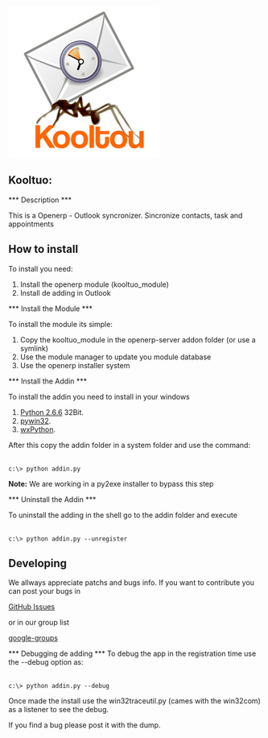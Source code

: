 <img src="https://github.com/impulzia/kooltuo/raw/master/artwork/kooltou_logo.png" width="300px" height="300px" />

Kooltuo:
--------------------

*** Description ***

This is a Openerp - Outlook syncronizer. Sincronize contacts, task and appointments

How to install
--------------------

To install you need:

1. Install the openerp module (kooltuo_module)
2. Install de adding in Outlook


*** Install the Module *** 

To install the module its simple: 

1. Copy the kooltuo_module in the openerp-server addon folder (or use a symlink)
2. Use the module manager to update you module database 
3. Use the openerp installer system

*** Install the Addin *** 

To install the addin you need to install in your windows

1. [Python 2.6.6](http://www.python.org/ftp/python/2.6.6/python-2.6.6.msi) 32Bit.
2. [pywin32](http://sourceforge.net/projects/pywin32/files/pywin32/Build%20214/pywin32-214.win32-py2.6.exe/download).
3. [wxPython](http://downloads.sourceforge.net/wxpython/wxPython2.8-win32-unicode-2.8.11.0-py26.exe).

After this copy the addin folder in a system folder and use the command:

<pre><code>
c:\> python addin.py
</code></pre>

**Note:** We are working in a py2exe installer to bypass this step

*** Uninstall the Addin *** 

To uninstall the adding in the shell go to the addin folder and execute

<pre><code>
c:\> python addin.py --unregister
</code></pre>

Developing
----------------

We allways appreciate patchs and bugs info. If you want to contribute you can post your bugs in 

[GitHub Issues](https://github.com/impulzia/kooltuo/issues)

or in our group list

[google-groups](http://groups.google.com/group/kooltuo)


*** Debugging de adding ***
To debug the app in the registration time use the --debug option as:

<pre><code>
c:\> python addin.py --debug
</code></pre>

Once made the install use the win32traceutil.py (cames with the win32com) as a listener to see the debug.

If you find a bug please post it with the dump.
